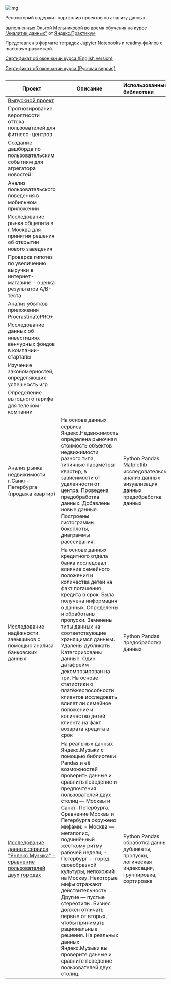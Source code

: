 ![img](https://sun9-79.userapi.com/impf/xZpU-hlLA2D9nJyOgzdpzuYkhtS0DXo1UrQnXg/ROQJjyeeUl0.jpg?size=968x480&quality=96&sign=5f1a5cbb8e049e2e27352abc9539b518&type=share)

Репозиторий содержит портфолио проектов по анализу данных, 

выполненных Ольгой Мельниковой во время обучения на курсе ["Аналитик данных"](https://practicum.yandex.ru/data-analyst/) от [Яндекс.Практикум](https://practicum.yandex.ru/)

Представлен в формате тетрадок Jupyter Notebooks и readmy файлов с markdown разметкой.



[Сертификат об окончании курса (English version)](  https://github.com/hellegia/yandex_practicum/blob/main/yandex_da_certificate_en.pdf )

[Сертификат об окончании курса (Русская версия)](https://github.com/hellegia/yandex_practicum/blob/main/yandex_da_certificate_ru.pdf)





```

```

| Проект                                                       | Описание                                                     | Использованные библиотеки                                    |
| ------------------------------------------------------------ | ------------------------------------------------------------ | :----------------------------------------------------------- |
| [Выпускной проект](https://github.com/hellegia/yandex_practicum/tree/main/12_needless_things) |                                                              |                                                              |
| Прогнозирование вероятности оттока пользователей для фитнесс-центров |                                                              |                                                              |
| Создание дашборда по пользовательским событиям для агрегатора новостей |                                                              |                                                              |
| Анализ пользовательского поведения в мобильном приложении    |                                                              |                                                              |
| Исследование рынка общепита в г.Москва для принятия решения об открытии нового заведения |                                                              |                                                              |
| Проверка гипотез по увеличению выручки в интернет-магазине - оценка результатов А/В-теста |                                                              |                                                              |
| Анализ убытков приложения ProcrastinatePRO+                  |                                                              |                                                              |
| Исследование данных об инвестициях венчурных фондов в компании-стартапы |                                                              |                                                              |
| Изучение закономерностей, определяющих успешность игр        |                                                              |                                                              |
| Определение выгодного тарифа для телеком-компании            |                                                              |                                                              |
| Анализ рынка недвижимости г.Санкт-Петербурга (продажа квартир) | На основе данных сервиса Яндекс.Недвижимость определена рыночная стоимость объектов недвижимости разного типа, типичные параметры квартир, в зависимости от удаленности от центра. Проведена предобработка данных. Добавлены новые данные. Построены гистограммы, боксплоты, диаграммы рассеивания. | Python                           Pandas                           Matplotlib исследовательский анализ данных                      визуализация данных                  предобработка данных |
| Исследование надёжности заемщиков с помощью анализа банковских данных | На основе данных кредитного отдела банка исследовал влияние семейного положения и количества детей на факт погашения кредита в срок. Была получена информация о данных. Определены и обработаны пропуски. Заменены типы данных на соответствующие хранящимся данным. Удалены дубликаты. Категоризованы данные. Один датафрейм декомпозирован на три.                                                                                      На основе статистики о платёжеспособности клиентов исследовать влияет ли семейное положение и количество детей клиента на факт возврата кредита в срок | Python                          Pandas                  предобработка данных |
| [Исследование данных сервиса "Яндекс.Музыка" - сравнение пользователей двух городах](https://github.com/hellegia/yandex_practicum/tree/main/1_big_cities_music) | На реальных данных Яндекс.Музыки c помощью библиотеки Pandas и её возможностей проверить данные и сравнить поведение и предпочтения пользователей двух столиц — Москвы и Санкт-Петербурга.    Сравнение Москвы и Петербурга окружено мифами: - Москва — мегаполис, подчинённый жёсткому ритму рабочей недели; - Петербург — город своеобразной культуры, непохожий на Москву. Некоторые мифы отражают действительность. Другие — пустые стереотипы. Бизнес должен отличать первые от вторых, чтобы принимать рациональные решения. На реальных данных Яндекс.Музыки вы проверите данные и сравните поведение пользователей двух столиц. | Python                          Pandas                    обработка данных, дубликаты, пропуски, логическая индексация, группировка, сортировка |







